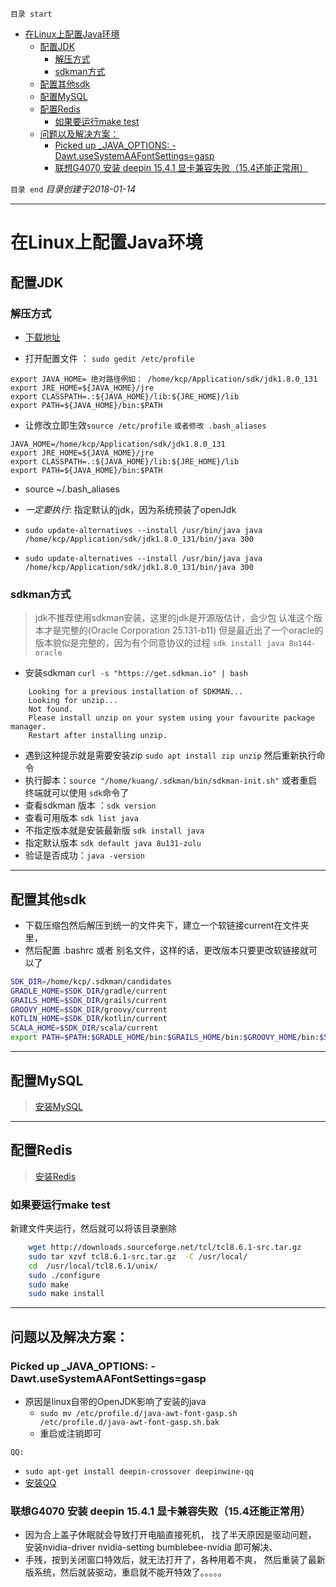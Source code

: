 `目录 start`
 
- [在Linux上配置Java环境](#在linux上配置java环境)
    - [配置JDK](#配置jdk)
        - [解压方式](#解压方式)
        - [sdkman方式](#sdkman方式)
    - [配置其他sdk](#配置其他sdk)
    - [配置MySQL](#配置mysql)
    - [配置Redis](#配置redis)
        - [如果要运行make test](#如果要运行make-test)
    - [问题以及解决方案：](#问题以及解决方案)
        - [Picked up _JAVA_OPTIONS: -Dawt.useSystemAAFontSettings=gasp](#picked-up-_java_options--dawtusesystemaafontsettings=gasp)
        - [联想G4070 安装 deepin 15.4.1 显卡兼容失败（15.4还能正常用）](#联想g4070-安装-deepin-1541-显卡兼容失败（154还能正常用）)

`目录 end` *目录创建于2018-01-14*
****************************************
# 在Linux上配置Java环境
## 配置JDK
### 解压方式
- [下载地址](http://www.oracle.com/technetwork/java/javase/downloads/index.html)

- 打开配置文件 ： `sudo gedit /etc/profile`
```
export JAVA_HOME= 绝对路径例如： /home/kcp/Application/sdk/jdk1.8.0_131
export JRE_HOME=${JAVA_HOME}/jre
export CLASSPATH=.:${JAVA_HOME}/lib:${JRE_HOME}/lib
export PATH=${JAVA_HOME}/bin:$PATH
```
- 让修改立即生效`source /etc/profile`
`或者修改 .bash_aliases`
```
JAVA_HOME=/home/kcp/Application/sdk/jdk1.8.0_131
export JRE_HOME=${JAVA_HOME}/jre
export CLASSPATH=.:${JAVA_HOME}/lib:${JRE_HOME}/lib
export PATH=${JAVA_HOME}/bin:$PATH
```
- source ~/.bash_aliases

- *一定要执行*: 指定默认的jdk，因为系统预装了openJdk 
- `sudo update-alternatives --install /usr/bin/java java /home/kcp/Application/sdk/jdk1.8.0_131/bin/java 300`
- `sudo update-alternatives --install /usr/bin/java java /home/kcp/Application/sdk/jdk1.8.0_131/bin/java 300`

### sdkman方式 
> jdk不推荐使用sdkman安装，这里的jdk是开源版估计，会少包 认准这个版本才是完整的(Oracle Corporation 25.131-b11)
> 但是最近出了一个oracle的版本貌似是完整的，因为有个同意协议的过程 `sdk install java 8u144-oracle`

- 安装sdkman `curl -s "https://get.sdkman.io" | bash`

```
    Looking for a previous installation of SDKMAN...
    Looking for unzip...
    Not found.
    Please install unzip on your system using your favourite package manager.
    Restart after installing unzip.
```
- 遇到这种提示就是需要安装zip `sudo apt install zip unzip` 然后重新执行命令
- 执行脚本：`source "/home/kuang/.sdkman/bin/sdkman-init.sh"` 或者重启终端就可以使用 `sdk`命令了
- 查看sdkman 版本 ：`sdk version`
- 查看可用版本 `sdk list java` 
- 不指定版本就是安装最新版 `sdk install java` 
- 指定默认版本 `sdk default java 8u131-zulu`
- 验证是否成功：`java -version`

*************
## 配置其他sdk
- 下载压缩包然后解压到统一的文件夹下，建立一个软链接current在文件夹里，
- 然后配置 .bashrc 或者 别名文件，这样的话，更改版本只要更改软链接就可以了
```sh
SDK_DIR=/home/kcp/.sdkman/candidates
GRADLE_HOME=$SDK_DIR/gradle/current
GRAILS_HOME=$SDK_DIR/grails/current
GROOVY_HOME=$SDK_DIR/groovy/current
KOTLIN_HOME=$SDK_DIR/kotlin/current
SCALA_HOME=$SDK_DIR/scala/current
export PATH=$PATH:$GRADLE_HOME/bin:$GRAILS_HOME/bin:$GROOVY_HOME/bin:$SCALA_HOME/bin:$KOTLIN_HOME/bin
```

********************************
## 配置MySQL
> [安装MySQL](/Database/MySQL.md)

**************************************
## 配置Redis
> [安装Redis](/Database/Redis.md)

### 如果要运行make test
新建文件夹运行，然后就可以将该目录删除

```sh
    wget http://downloads.sourceforge.net/tcl/tcl8.6.1-src.tar.gz
    sudo tar xzvf tcl8.6.1-src.tar.gz  -C /usr/local/
    cd  /usr/local/tcl8.6.1/unix/
    sudo ./configure
    sudo make
    sudo make install
```

**************
## 问题以及解决方案：
### Picked up _JAVA_OPTIONS: -Dawt.useSystemAAFontSettings=gasp
- 原因是linux自带的OpenJDK影响了安装的java
    - `sudo mv /etc/profile.d/java-awt-font-gasp.sh /etc/profile.d/java-awt-font-gasp.sh.bak`
    - 重启或注销即可

`QQ:`
- `sudo apt-get install deepin-crossover deepinwine-qq`
- [安装QQ](https://www.findhao.net/easycoding/1748)

### 联想G4070 安装 deepin 15.4.1 显卡兼容失败（15.4还能正常用）
- 因为合上盖子休眠就会导致打开电脑直接死机， 找了半天原因是驱动问题， 安装nvidia-driver nvidia-setting bumblebee-nvidia 即可解决、
- 手残，按到关闭窗口特效后，就无法打开了，各种用着不爽， 然后重装了最新版系统，然后就装驱动，重启就不能开特效了。。。。。
